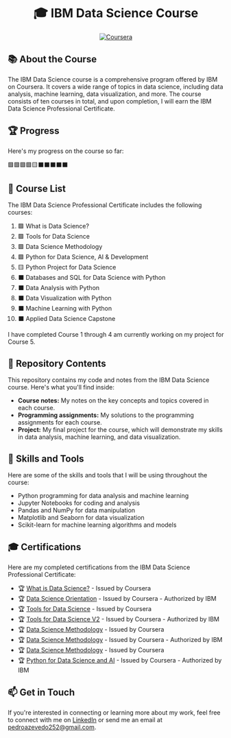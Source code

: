 <h1 align="center">🎓 IBM Data Science Course</h1>

<p align="center">
  <a href="https://www.coursera.org/professional-certificates/ibm-data-science"><img src="https://img.shields.io/badge/-IBM%20Data%20Science%20Professional%20Certificate-2E86C1?style=flat-square&logo=Coursera&logoColor=white&link=https://www.coursera.org/professional-certificates/ibm-data-science" alt="Coursera"></a>
</p>

## 📚 About the Course
The IBM Data Science course is a comprehensive program offered by IBM on Coursera. It covers a wide range of topics in data science, including data analysis, machine learning, data visualization, and more. The course consists of ten courses in total, and upon completion, I will earn the IBM Data Science Professional Certificate.

## 🏆 Progress
Here's my progress on the course so far:

🟩🟩🟩🟩🟨⬛⬛⬛⬛⬛

## 📖 Course List
The IBM Data Science Professional Certificate includes the following courses:

1. 🟩 What is Data Science?
2. 🟩 Tools for Data Science
3. 🟩 Data Science Methodology
4. 🟩 Python for Data Science, AI & Development
5. 🟨 Python Project for Data Science
6. ⬛ Databases and SQL for Data Science with Python
7. ⬛ Data Analysis with Python
8. ⬛ Data Visualization with Python
9. ⬛ Machine Learning with Python
10. ⬛ Applied Data Science Capstone

I have completed Course 1 through 4 am currently working on my project for Course 5.

## 📁 Repository Contents
This repository contains my code and notes from the IBM Data Science course. Here's what you'll find inside:

- **Course notes:** My notes on the key concepts and topics covered in each course.
- **Programming assignments:** My solutions to the programming assignments for each course.
- **Project:** My final project for the course, which will demonstrate my skills in data analysis, machine learning, and data visualization.

## 🚀 Skills and Tools
Here are some of the skills and tools that I will be using throughout the course:

- Python programming for data analysis and machine learning
- Jupyter Notebooks for coding and analysis
- Pandas and NumPy for data manipulation
- Matplotlib and Seaborn for data visualization
- Scikit-learn for machine learning algorithms and models

## 🎓 Certifications

Here are my completed certifications from the IBM Data Science Professional Certificate:

- 🏆 [What is Data Science?](https://www.coursera.org/account/accomplishments/certificate/E6X9EL5DCT6U) - Issued by Coursera
- 🏆 [Data Science Orientation](https://www.credly.com/badges/f8716612-94e8-4315-85f3-ce74933830d6/) - Issued by Coursera - Authorized by IBM
- 🏆 [Tools for Data Science](https://www.coursera.org/account/accomplishments/certificate/XVPBHG9WL8XP) - Issued by Coursera
- 🏆 [Tools for Data Science V2](https://www.credly.com/badges/07057767-556c-4e06-a977-f7660418d24e/) - Issued by Coursera - Authorized by IBM
- 🏆 [Data Science Methodology](https://www.coursera.org/account/accomplishments/certificate/K32ZM79WJD5E) - Issued by Coursera
- 🏆 [Data Science Methodology](https://www.credly.com/badges/286eaa14-ba91-4ee2-911c-e321e50ea9f6) - Issued by Coursera - Authorized by IBM
- 🏆 [Data Science Methodology](https://www.coursera.org/account/accomplishments/certificate/TMRBHFR6RWA6) - Issued by Coursera
- 🏆 [Python for Data Science and AI](https://www.credly.com/badges/d9d6aed9-6e17-4f75-bf24-3401a7edfd12/) - Issued by Coursera - Authorized by IBM

## 📫 Get in Touch
If you're interested in connecting or learning more about my work, feel free to connect with me on <a href="https://www.linkedin.com/in/pedro-hs-azevedo/?locale=en_US">LinkedIn</a> or send me an email at <a href="mailto:pedroazevedo252@gmail.com">pedroazevedo252@gmail.com</a>.
